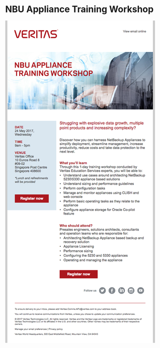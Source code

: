 # NBU Appliance Training Workshop

![eDM Visual](https://raw.githubusercontent.com/gbjack/NBU-Appliance-Training-Workshop/master/images/Preview.png)